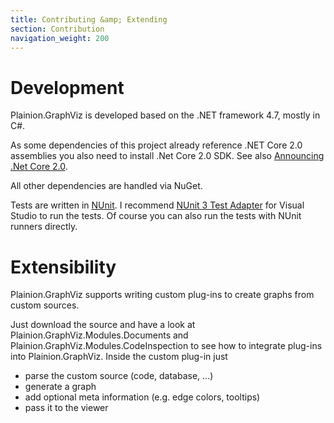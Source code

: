 ```yaml
---
title: Contributing &amp; Extending
section: Contribution
navigation_weight: 200
---
```


# Development

Plainion.GraphViz is developed based on the .NET framework 4.7, mostly in C#.

As some dependencies of this project already reference .NET Core 2.0 assemblies you also need to install .Net Core 2.0 SDK.
See also [Announcing .Net Core 2.0](https://blogs.msdn.microsoft.com/dotnet/2017/08/14/announcing-net-core-2-0/).

All other dependencies are handled via NuGet.

Tests are written in [NUnit](http://nunit.org/). I recommend [NUnit 3 Test Adapter](https://marketplace.visualstudio.com/items?itemName=NUnitDevelopers.NUnit3TestAdapter)
for Visual Studio to run the tests. Of course you can also run the tests with NUnit runners directly.

# Extensibility

Plainion.GraphViz supports writing custom plug-ins to create graphs from custom sources.

Just download the source and have a look at Plainion.GraphViz.Modules.Documents and Plainion.GraphViz.Modules.CodeInspection
to see how to integrate plug-ins into Plainion.GraphViz. Inside the custom plug-in just

- parse the custom source (code, database, ...)
- generate a graph
- add optional meta information (e.g. edge colors, tooltips)
- pass it to the viewer


